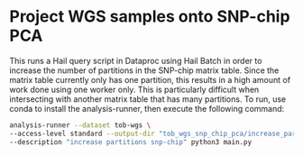 # Project WGS samples onto SNP-chip PCA

This runs a Hail query script in Dataproc using Hail Batch in order to increase the number of partitions in the SNP-chip matrix table. Since the matrix table currently only has one partition, this results in a high amount of work done using one worker only. This is particularly difficult when intersecting with another matrix table that has many partitions. To run, use conda to install the analysis-runner, then execute the following command:

```sh
analysis-runner --dataset tob-wgs \
--access-level standard --output-dir "tob_wgs_snp_chip_pca/increase_partitions/v1" \
--description "increase partitions snp-chip" python3 main.py
```
